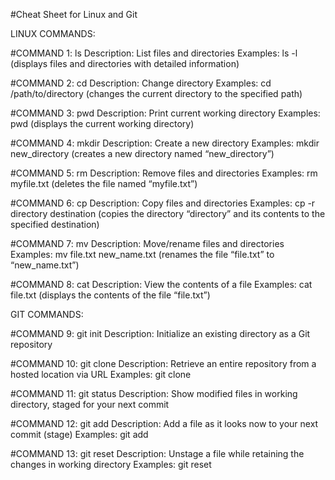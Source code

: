 #Cheat Sheet for Linux and Git

LINUX COMMANDS:

#COMMAND 1: ls
Description: List files and directories
Examples: ls -l (displays files and directories with detailed information)

#COMMAND 2: cd
Description: Change directory
Examples: cd /path/to/directory (changes the current directory to the specified path)

#COMMAND 3: pwd
Description: Print current working directory
Examples: pwd (displays the current working directory)

#COMMAND 4: mkdir
Description: Create a new directory
Examples: mkdir new_directory (creates a new directory named “new_directory”)

#COMMAND 5: rm
Description: Remove files and directories
Examples: rm myfile.txt (deletes the file named “myfile.txt”)

#COMMAND 6: cp
Description: Copy files and directories
Examples: cp -r directory destination (copies the directory “directory” and its contents to the specified destination)

#COMMAND 7: mv
Description: Move/rename files and directories
Examples: mv file.txt new_name.txt (renames the file “file.txt” to “new_name.txt”)

#COMMAND 8: cat
Description: View the contents of a file
Examples: cat file.txt (displays the contents of the file “file.txt”)


GIT COMMANDS:

#COMMAND 9: git init
Description: Initialize an existing directory as a Git repository

#COMMAND 10: git clone
Description: Retrieve an entire repository from a hosted location via URL
Examples: git clone <URL>

#COMMAND 11: git status
Description: Show modified files in working directory, staged for your next commit

#COMMAND 12: git add
Description: Add a file as it looks now to your next commit (stage)
Examples: git add <filename>

#COMMAND 13: git reset
Description: Unstage a file while retaining the changes in working directory
Examples: git reset <filename>





